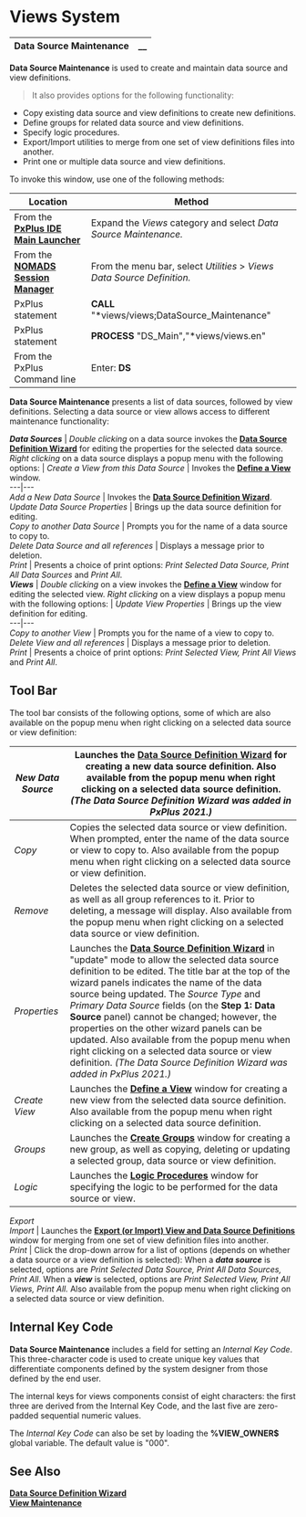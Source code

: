 # Views System  
  
**Data Source Maintenance** |  **__**  
---|---  
  
**Data Source Maintenance** is used to create and maintain data source and view definitions.

> It also provides options for the following functionality:

  * Copy existing data source and view definitions to create new definitions.
  * Define groups for related data source and view definitions.
  * Specify logic procedures.
  * Export/Import utilities to merge from one set of view definitions files into another.
  * Print one or multiple data source and view definitions.



To invoke this window, use one of the following methods:

**Location** |  **Method**  
---|---  
From the **[PxPlus IDE Main Launcher](../../PxPlus%20IDE/IDE%20Main%20Launcher.md)** |  Expand the _Views_ category and select _Data Source Maintenance._  
From the **[NOMADS Session Manager](../../NOMADS%20Graphical%20Application/NOMADS%20Development/Getting%20Started.htm#sessionmgr)** |  From the menu bar, select _Utilities_ > _Views Data Source Definition._  
PxPlus statement |  **CALL** "*views/views;DataSource_Maintenance"  
PxPlus statement |  **PROCESS** "DS_Main","*views/views.en"  
From the PxPlus Command line |  Enter: **DS**  
  
**Data Source Maintenance** presents a list of data sources, followed by view definitions. Selecting a data source or view allows access to different maintenance functionality:

**_Data Sources_** |  _Double clicking_ on a data source invokes the **[Data Source Definition Wizard](Data%20Source%20Definition.md)** for editing the properties for the selected data source. _Right clicking_ on a data source displays a popup menu with the following options: |  _Create a View from this Data Source_ |  Invokes the **[Define a View](../View%20Maintenance/Define%20a%20View.md)** window.  
---|---  
_Add a New Data Source_ |  Invokes the **[Data Source Definition Wizard](Data%20Source%20Definition.md)**.  
_Update Data Source Properties_ |  Brings up the data source definition for editing.  
_Copy to another Data Source_ |  Prompts you for the name of a data source to copy to.  
_Delete Data Source and all references_ |  Displays a message prior to deletion.  
_Print_ |  Presents a choice of print options: _Print Selected Data Source, Print All Data Sources_ and _Print All_.  
**_Views_** |  _Double clicking_ on a view invokes the **[Define a View](../View%20Maintenance/Define%20a%20View.md)** window for editing the selected view. _Right clicking_ on a view displays a popup menu with the following options: |  _Update View Properties_ |  Brings up the view definition for editing.  
---|---  
_Copy to another View_ |  Prompts you for the name of a view to copy to.  
_Delete View and all references_ |  Displays a message prior to deletion.  
_Print_ |  Presents a choice of print options: _Print Selected View, Print All Views_ and _Print All_.  
  
## Tool Bar

The tool bar consists of the following options, some of which are also available on the popup menu when right clicking on a selected data source or view definition:

_New Data Source_ |  Launches the **[Data Source Definition Wizard](Data%20Source%20Definition.md)** for creating a new data source definition. Also available from the popup menu when right clicking on a selected data source definition. _(The Data Source Definition Wizard was added in PxPlus 2021.)_  
---|---  
_Copy_ |  Copies the selected data source or view definition. When prompted, enter the name of the data source or view to copy to. Also available from the popup menu when right clicking on a selected data source or view definition.  
_Remove_ |  Deletes the selected data source or view definition, as well as all group references to it. Prior to deleting, a message will display. Also available from the popup menu when right clicking on a selected data source or view definition.  
_Properties_ |  Launches the **[Data Source Definition Wizard](Data%20Source%20Definition.md)** in "update" mode to allow the selected data source definition to be edited. The title bar at the top of the wizard panels indicates the name of the data source being updated. The _Source Type_ and _Primary Data Source_ fields (on the **Step 1: Data Source** panel) cannot be changed; however, the properties on the other wizard panels can be updated. Also available from the popup menu when right clicking on a selected data source or view definition. _(The Data Source Definition Wizard was added in PxPlus 2021.)_  
_Create View_ |  Launches the **[Define a View](../View%20Maintenance/Define%20a%20View.md)** window for creating a new view from the selected data source definition. Also available from the popup menu when right clicking on a selected data source definition.  
_Groups_ |  Launches the **[Create Groups](Create%20Groups.md)** window for creating a new group, as well as copying, deleting or updating a selected group, data source or view definition.  
_Logic_ |  Launches the **[Logic Procedures](../Logic%20Procedures/Overview.md)** window for specifying the logic to be performed for the data source or view.  
_Export  
Import_ |  Launches the **[Export (or Import) View and Data Source Definitions](Merge%20Views%20\(Export%20and%20Import\).htm)** window for merging from one set of view definition files into another.  
_Print_ |  Click the drop-down arrow for a list of options (depends on whether a data source or a view definition is selected): When a **_data source_** is selected, options are _Print Selected Data Source, Print All Data Sources, Print All_. When a **_view_** is selected, options are _Print Selected View, Print All Views, Print All._ Also available from the popup menu when right clicking on a selected data source or view definition.  
  
##  Internal Key Code

**Data Source Maintenance** includes a field for setting an _Internal Key Code_. This three-character code is used to create unique key values that differentiate components defined by the system designer from those defined by the end user.

The internal keys for views components consist of eight characters: the first three are derived from the Internal Key Code, and the last five are zero-padded sequential numeric values.

The _Internal Key Code_ can also be set by loading the **%VIEW_OWNER$** global variable. The default value is "000".

## See Also

**[Data Source Definition Wizard](Data%20Source%20Definition.md)**  
**[View Maintenance](../View%20Maintenance/Overview.md)**
